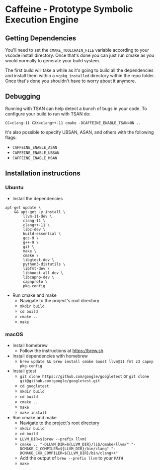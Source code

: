 # Caffeine - Prototype Symbolic Execution Engine

## Getting Dependencies

You'll need to set the `CMAKE_TOOLCHAIN_FILE` variable according to your
vscode install directory. Once that's done you can just run cmake as you
would normally to generate your build system.

The first build will take a while as it's going to build all the dependencies
and install them within a `vcpkg_installed` directory within the repo folder.
Once that's done you shouldn't have to worry about it anymore.

## Debugging
Running with TSAN can help detect a bunch of bugs in your code. To configure
your build to run with TSAN do:
```
CC=clang-11 CXX=clang++-11 cmake -DCAFFEINE_ENABLE_TSAN=ON ..
```

It's also possible to specify UBSAN, ASAN, and others with the following flags:
* `CAFFEINE_ENABLE_ASAN`
* `CAFFEINE_ENABLE_UBSAN`
* `CAFFEINE_ENABLE_MSAN`

## Installation instructions

### Ubuntu
- Install the dependencies
```
apt-get update \
    && apt-get -y install \
        llvm-11-dev \
        clang-11 \
        clang++-11 \
        libz-dev \
        build-essential \
        gcc-9 \
        g++-9 \
        git \
        make \
        cmake \
        libgtest-dev \
        python3-distutils \
        libfmt-dev \
        libboost-all-dev \
        libcapnp-dev \
        capnproto \
        pkg-config
```
- Run cmake and make
  - Navigate to the project's root directory
  - `mkdir build`
  - `cd build`
  - `cmake ..`
  - `make`
### macOS

- Install homebrew
  - Follow the instructions at <https://brew.sh>
- Install dependencies with homebrew
  - `brew update && brew install cmake boost llvm@11 fmt z3 capnp pkg-config`
- Install gtest
  - `git clone https://github.com/google/googletest` or `git clone git@github.com:google/googletest.git`
  - `cd googletest`
  - `mkdir build`
  - `cd build`
  - `cmake ..`
  - `make`
  - `make install`
- Run cmake and make
  - Navigate to the project's root directory
  - `mkdir build`
  - `cd build`
  - `LLVM_DIR=$(brew --prefix llvm)`
  - `cmake .. "-DLLVM_DIR=${LLVM_DIR}/lib/cmake/llvm/" "-DCMAKE_C_COMPILER=${LLVM_DIR}/bin/clang" "-DCMAKE_CXX_COMPILER=${LLVM_DIR}/bin/clang++"`
  - Add the output of `brew --prefix llvm` to your `PATH`
  - `make`
